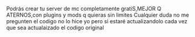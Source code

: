 Podrás crear tu server de mc completamente gratiS,MEJOR Q ATERNOS,con plugins y mods q quieras sin limites
Cualquier duda no me pregunten el codigo no lo hice yo pero si estaré actualizandolo cada vez que sea actualaizado el codigo original
